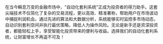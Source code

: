 在当今瞬息万变的金融市场中，"自动化套利系统"正成为投资者的得力助手。这套尖端技术不仅简化了复杂的交易流程，更以高效、精准著称，帮助用户在市场波动中捕捉利润机会。通过先进的算法和大数据分析，系统能够实时监控多市场动态，自动识别套利空间并执行最优策略，降低人为操作风险。无论是新手还是资深投资者，都能轻松上手，享受智能化投资带来的便利与收益。选择我们的自动化套利系统，让财富增长不再遥不可及！